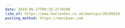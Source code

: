 ```yaml
---
date: 2019-06-27T09:35:27+0100
like_of: https://www.hwclondon.co.uk/meetups/20190626
posting_method: https://omnibear.com
---
```

